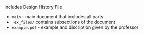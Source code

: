  Includes Design History File
* `main` - main document that includes all parts
* `Tex_files/` contains subsections of the document
* `example.pdf` - example and discription given by the professor
